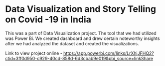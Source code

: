 # Data Visualization and Story Telling on Covid -19 in India
This was a part of Data Visualization project. The tool that we had utilized was Power Bi. We created dashboard and drew certain noteworthy insights after we had analyzed the dataset and created the visualizations.

Link to view project online - https://app.powerbi.com/links/LrXhjJFHQ2?ctid=3ff0d950-c929-40cd-858d-6d3cbab9e019&pbi_source=linkShare
